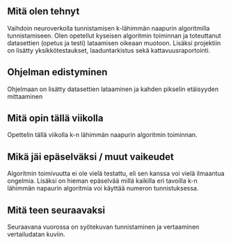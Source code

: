 ## Mitä olen tehnyt

Vaihdoin neuroverkolla tunnistamisen k-lähimmän naapurin algoritmilla tunnistamiseen. Olen opetellut kyseisen algoritmin toiminnan ja toteuttanut datasettien (opetus ja testi) lataamisen oikeaan muotoon. Lisäksi projektiin on lisätty yksikkötestaukset, laaduntarkistus sekä kattavuusraportointi.

## Ohjelman edistyminen

Ohjelmaan on lisätty datasettien lataaminen ja kahden pikselin etäisyyden mittaaminen

## Mitä opin tällä viikolla

Opettelin tällä viikolla k-n lähimmän naapurin algoritmin toiminnan.

## Mikä jäi epäselväksi / muut vaikeudet

Algoritmin toimivuutta ei ole vielä testattu, eli sen kanssa voi vielä ilmaantua ongelmia. Lisäksi on hieman epäselvää millä kaikilla eri tavoilla k-n lähimmän napaurin algoritmia voi käyttää numeron tunnistuksessa.

## Mitä teen seuraavaksi

Seuraavana vuorossa on syötekuvan tunnistaminen ja vertaaminen vertailudatan kuviin.
